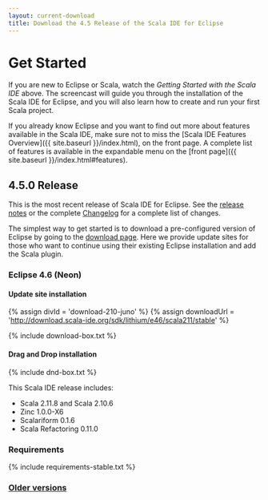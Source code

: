 ```yaml
---
layout: current-download
title: Download the 4.5 Release of the Scala IDE for Eclipse
---
```


# Get Started

If you are new to Eclipse or Scala, watch the *Getting Started with the Scala IDE* above. The screencast will guide you through the installation of the Scala IDE for Eclipse, and you will also learn how to create and run your first Scala project.

If you already know Eclipse and you want to find out more about features available in the Scala IDE, make sure not to miss the [Scala IDE Features Overview]({{ site.baseurl }}/index.html), on the front page. A complete list of features is available in the expandable menu on the [front page]({{ site.baseurl }}/index.html#features).

## 4.5.0 Release

This is the most recent release of Scala IDE for Eclipse. See the [release notes][relnotes] or the complete
[Changelog][clog] for a complete list of changes.

The simplest way to get started is to download a pre-configured version of Eclipse by going to the [download page][sdkpage]. Here we provide update sites for those who want to continue using their existing Eclipse installation and add the Scala plugin.

### Eclipse 4.6 (Neon)

#### Update site installation

{% assign divId = 'download-210-juno' %}
{% assign downloadUrl = 'http://download.scala-ide.org/sdk/lithium/e46/scala211/stable' %}

{% include download-box.txt %}

#### Drag and Drop installation

{% include dnd-box.txt %}

This Scala IDE release includes:

* Scala 2.11.8 and Scala 2.10.6
* Zinc 1.0.0-X6
* Scalariform 0.1.6
* Scala Refactoring 0.11.0

### Requirements
{% include requirements-stable.txt %}

### [Older versions](prev-stable.html)

[clog]: /docs/changelog.html
[relnotes]: /blog/release-notes-4.5.0-vfinal.html
[sdkpage]:/download/sdk.html
